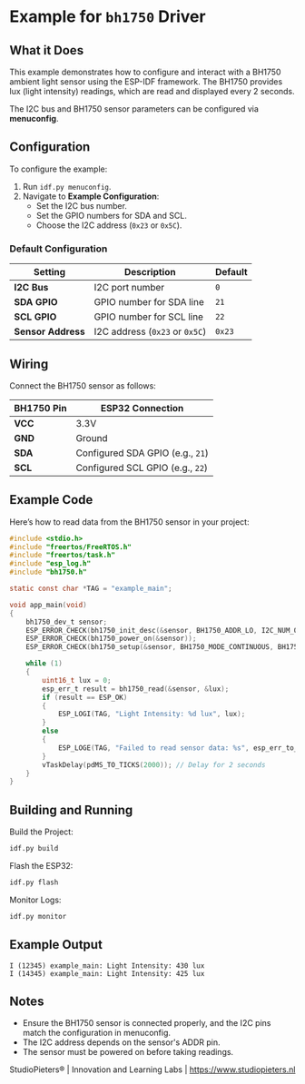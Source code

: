# Example for `bh1750` Driver

## What it Does

This example demonstrates how to configure and interact with a BH1750 ambient light sensor using the ESP-IDF framework. The BH1750 provides lux (light intensity) readings, which are read and displayed every 2 seconds.

The I2C bus and BH1750 sensor parameters can be configured via **menuconfig**.

## Configuration

To configure the example:

1. Run `idf.py menuconfig`.
2. Navigate to **Example Configuration**:
   - Set the I2C bus number.
   - Set the GPIO numbers for SDA and SCL.
   - Choose the I2C address (`0x23` or `0x5C`).

### Default Configuration

| Setting               | Description                              | Default  |
|-----------------------|------------------------------------------|----------|
| **I2C Bus**          | I2C port number                          | `0`      |
| **SDA GPIO**         | GPIO number for SDA line                 | `21`     |
| **SCL GPIO**         | GPIO number for SCL line                 | `22`     |
| **Sensor Address**   | I2C address (`0x23` or `0x5C`)           | `0x23`   |

## Wiring

Connect the BH1750 sensor as follows:

| BH1750 Pin | ESP32 Connection         |
|------------|--------------------------|
| **VCC**    | 3.3V                     |
| **GND**    | Ground                   |
| **SDA**    | Configured SDA GPIO (e.g., `21`) |
| **SCL**    | Configured SCL GPIO (e.g., `22`) |

## Example Code

Here’s how to read data from the BH1750 sensor in your project:

```c
#include <stdio.h>
#include "freertos/FreeRTOS.h"
#include "freertos/task.h"
#include "esp_log.h"
#include "bh1750.h"

static const char *TAG = "example_main";

void app_main(void)
{
    bh1750_dev_t sensor;
    ESP_ERROR_CHECK(bh1750_init_desc(&sensor, BH1750_ADDR_LO, I2C_NUM_0));
    ESP_ERROR_CHECK(bh1750_power_on(&sensor));
    ESP_ERROR_CHECK(bh1750_setup(&sensor, BH1750_MODE_CONTINUOUS, BH1750_RES_HIGH));

    while (1)
    {
        uint16_t lux = 0;
        esp_err_t result = bh1750_read(&sensor, &lux);
        if (result == ESP_OK)
        {
            ESP_LOGI(TAG, "Light Intensity: %d lux", lux);
        }
        else
        {
            ESP_LOGE(TAG, "Failed to read sensor data: %s", esp_err_to_name(result));
        }
        vTaskDelay(pdMS_TO_TICKS(2000)); // Delay for 2 seconds
    }
}
```

## Building and Running

Build the Project:
```sh
idf.py build
```
Flash the ESP32:
```sh
idf.py flash
```
Monitor Logs:
```sh
idf.py monitor
```

## Example Output

```
I (12345) example_main: Light Intensity: 430 lux
I (14345) example_main: Light Intensity: 425 lux
```

## Notes

- Ensure the BH1750 sensor is connected properly, and the I2C pins match the configuration in menuconfig.
- The I2C address depends on the sensor's ADDR pin.
- The sensor must be powered on before taking readings.

StudioPieters® | Innovation and Learning Labs | https://www.studiopieters.nl
